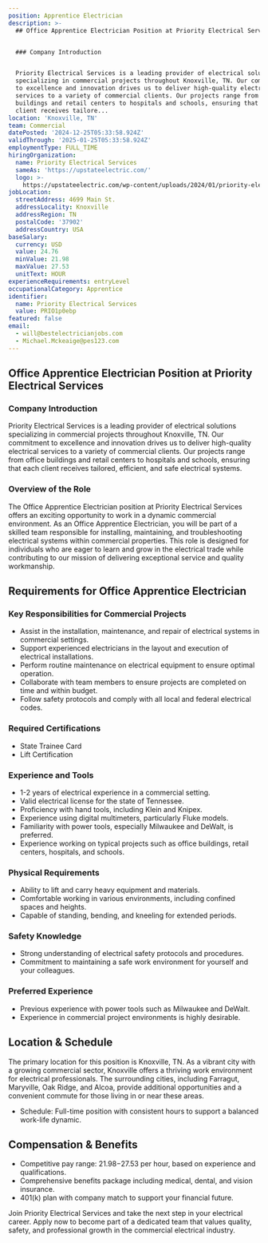 ```yaml
---
position: Apprentice Electrician
description: >-
  ## Office Apprentice Electrician Position at Priority Electrical Services


  ### Company Introduction


  Priority Electrical Services is a leading provider of electrical solutions
  specializing in commercial projects throughout Knoxville, TN. Our commitment
  to excellence and innovation drives us to deliver high-quality electrical
  services to a variety of commercial clients. Our projects range from office
  buildings and retail centers to hospitals and schools, ensuring that each
  client receives tailore...
location: 'Knoxville, TN'
team: Commercial
datePosted: '2024-12-25T05:33:58.924Z'
validThrough: '2025-01-25T05:33:58.924Z'
employmentType: FULL_TIME
hiringOrganization:
  name: Priority Electrical Services
  sameAs: 'https://upstateelectric.com/'
  logo: >-
    https://upstateelectric.com/wp-content/uploads/2024/01/priority-electrical-logo-dark-300x161.png
jobLocation:
  streetAddress: 4699 Main St.
  addressLocality: Knoxville
  addressRegion: TN
  postalCode: '37902'
  addressCountry: USA
baseSalary:
  currency: USD
  value: 24.76
  minValue: 21.98
  maxValue: 27.53
  unitText: HOUR
experienceRequirements: entryLevel
occupationalCategory: Apprentice
identifier:
  name: Priority Electrical Services
  value: PRIO1p0ebp
featured: false
email:
  - will@bestelectricianjobs.com
  - Michael.Mckeaige@pes123.com
---
```




## Office Apprentice Electrician Position at Priority Electrical Services

### Company Introduction

Priority Electrical Services is a leading provider of electrical solutions specializing in commercial projects throughout Knoxville, TN. Our commitment to excellence and innovation drives us to deliver high-quality electrical services to a variety of commercial clients. Our projects range from office buildings and retail centers to hospitals and schools, ensuring that each client receives tailored, efficient, and safe electrical systems.

### Overview of the Role

The Office Apprentice Electrician position at Priority Electrical Services offers an exciting opportunity to work in a dynamic commercial environment. As an Office Apprentice Electrician, you will be part of a skilled team responsible for installing, maintaining, and troubleshooting electrical systems within commercial properties. This role is designed for individuals who are eager to learn and grow in the electrical trade while contributing to our mission of delivering exceptional service and quality workmanship.

## Requirements for Office Apprentice Electrician

### Key Responsibilities for Commercial Projects

- Assist in the installation, maintenance, and repair of electrical systems in commercial settings.
- Support experienced electricians in the layout and execution of electrical installations.
- Perform routine maintenance on electrical equipment to ensure optimal operation.
- Collaborate with team members to ensure projects are completed on time and within budget.
- Follow safety protocols and comply with all local and federal electrical codes.

### Required Certifications

- State Trainee Card
- Lift Certification

### Experience and Tools

- 1-2 years of electrical experience in a commercial setting.
- Valid electrical license for the state of Tennessee.
- Proficiency with hand tools, including Klein and Knipex.
- Experience using digital multimeters, particularly Fluke models.
- Familiarity with power tools, especially Milwaukee and DeWalt, is preferred.
- Experience working on typical projects such as office buildings, retail centers, hospitals, and schools.

### Physical Requirements

- Ability to lift and carry heavy equipment and materials.
- Comfortable working in various environments, including confined spaces and heights.
- Capable of standing, bending, and kneeling for extended periods.

### Safety Knowledge

- Strong understanding of electrical safety protocols and procedures.
- Commitment to maintaining a safe work environment for yourself and your colleagues.

### Preferred Experience

- Previous experience with power tools such as Milwaukee and DeWalt.
- Experience in commercial project environments is highly desirable.

## Location & Schedule

The primary location for this position is Knoxville, TN. As a vibrant city with a growing commercial sector, Knoxville offers a thriving work environment for electrical professionals. The surrounding cities, including Farragut, Maryville, Oak Ridge, and Alcoa, provide additional opportunities and a convenient commute for those living in or near these areas.

- Schedule: Full-time position with consistent hours to support a balanced work-life dynamic.

## Compensation & Benefits

- Competitive pay range: $21.98-$27.53 per hour, based on experience and qualifications.
- Comprehensive benefits package including medical, dental, and vision insurance.
- 401(k) plan with company match to support your financial future.

Join Priority Electrical Services and take the next step in your electrical career. Apply now to become part of a dedicated team that values quality, safety, and professional growth in the commercial electrical industry.